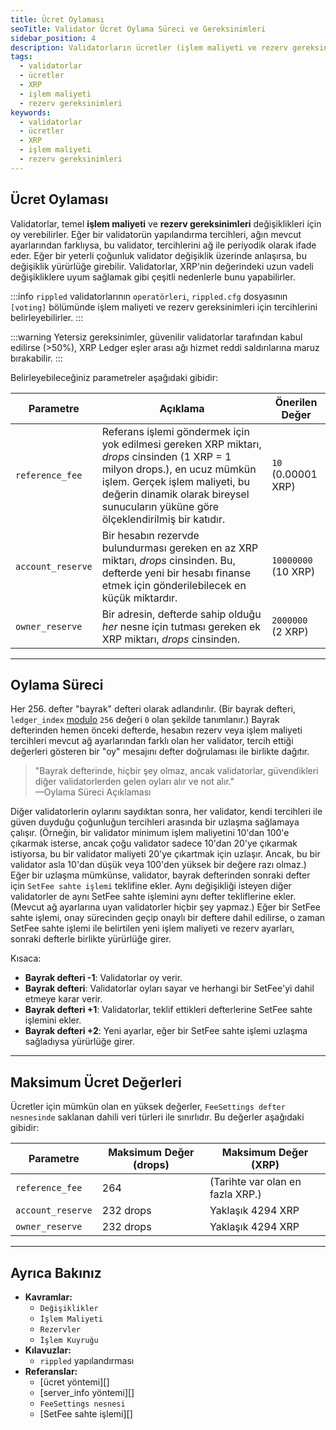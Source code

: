 ```yaml
---
title: Ücret Oylaması
seoTitle: Validator Ücret Oylama Süreci ve Gereksinimleri
sidebar_position: 4
description: Validatorların ücretler (işlem maliyeti ve rezerv gereksinimleri) üzerindeki oylamaları. Bu süreç, XRP Ledger ağında kritik bir rol oynamaktadır.
tags: 
  - validatorlar
  - ücretler
  - XRP
  - işlem maliyeti
  - rezerv gereksinimleri
keywords: 
  - validatorlar
  - ücretler
  - XRP
  - işlem maliyeti
  - rezerv gereksinimleri
---
```


## Ücret Oylaması

Validatorlar, temel **işlem maliyeti** ve **rezerv gereksinimleri** değişiklikleri için oy verebilirler. Eğer bir validatorün yapılandırma tercihleri, ağın mevcut ayarlarından farklıysa, bu validator, tercihlerini ağ ile periyodik olarak ifade eder. Eğer bir yeterli çoğunluk validator değişiklik üzerinde anlaşırsa, bu değişiklik yürürlüğe girebilir. Validatorlar, XRP'nin değerindeki uzun vadeli değişikliklere uyum sağlamak gibi çeşitli nedenlerle bunu yapabilirler.

:::info
`rippled` validatorlarının `operatörleri`, `rippled.cfg` dosyasının `[voting]` bölümünde işlem maliyeti ve rezerv gereksinimleri için tercihlerini belirleyebilirler.
:::

:::warning 
Yetersiz gereksinimler, güvenilir validatorlar tarafından kabul edilirse (>50%), XRP Ledger eşler arası ağı hizmet reddi saldırılarına maruz bırakabilir.
:::

Belirleyebileceğiniz parametreler aşağıdaki gibidir:

| Parametre         | Açıklama                                                                                                   | Önerilen Değer            |
|--------------------|------------------------------------------------------------------------------------------------------------|---------------------------|
| `reference_fee`    | Referans işlemi göndermek için yok edilmesi gereken XRP miktarı, _drops_ cinsinden (1 XRP = 1 milyon drops.), en ucuz mümkün işlem. Gerçek işlem maliyeti, bu değerin dinamik olarak bireysel sunucuların yüküne göre ölçeklendirilmiş bir katıdır. | `10` (0.00001 XRP)       |
| `account_reserve`  | Bir hesabın rezervde bulundurması gereken en az XRP miktarı, _drops_ cinsinden. Bu, defterde yeni bir hesabı finanse etmek için gönderilebilecek en küçük miktardır. | `10000000` (10 XRP)      |
| `owner_reserve`    | Bir adresin, defterde sahip olduğu _her_ nesne için tutması gereken ek XRP miktarı, _drops_ cinsinden.    | `2000000` (2 XRP)        |

---

## Oylama Süreci

Her 256. defter "bayrak" defteri olarak adlandırılır. (Bir bayrak defteri, `ledger_index` [modulo](https://en.wikipedia.org/wiki/Modulo_operation) `256` değeri `0` olan şekilde tanımlanır.) Bayrak defterinden hemen önceki defterde, hesabın rezerv veya işlem maliyeti tercihleri mevcut ağ ayarlarından farklı olan her validator, tercih ettiği değerleri gösteren bir "oy" mesajını defter doğrulaması ile birlikte dağıtır.

> "Bayrak defterinde, hiçbir şey olmaz, ancak validatorlar, güvendikleri diğer validatorlerden gelen oyları alır ve not alır."  
> —Oylama Süreci Açıklaması

Diğer validatorlerin oylarını saydıktan sonra, her validator, kendi tercihleri ile güven duyduğu çoğunluğun tercihleri arasında bir uzlaşma sağlamaya çalışır. (Örneğin, bir validator minimum işlem maliyetini 10'dan 100'e çıkarmak isterse, ancak çoğu validator sadece 10'dan 20'ye çıkarmak istiyorsa, bu bir validator maliyeti 20'ye çıkartmak için uzlaşır. Ancak, bu bir validator asla 10'dan düşük veya 100'den yüksek bir değere razı olmaz.) Eğer bir uzlaşma mümkünse, validator, bayrak defterinden sonraki defter için `SetFee sahte işlemi` teklifine ekler. Aynı değişikliği isteyen diğer validatorler de aynı SetFee sahte işlemini aynı defter tekliflerine ekler. (Mevcut ağ ayarlarına uyan validatorler hiçbir şey yapmaz.) Eğer bir SetFee sahte işlemi, onay sürecinden geçip onaylı bir deftere dahil edilirse, o zaman SetFee sahte işlemi ile belirtilen yeni işlem maliyeti ve rezerv ayarları, sonraki defterle birlikte yürürlüğe girer.

Kısaca:

* **Bayrak defteri -1**: Validatorlar oy verir.
* **Bayrak defteri**: Validatorlar oyları sayar ve herhangi bir SetFee'yi dahil etmeye karar verir.
* **Bayrak defteri +1**: Validatorlar, teklif ettikleri defterlerine SetFee sahte işlemini ekler.
* **Bayrak defteri +2**: Yeni ayarlar, eğer bir SetFee sahte işlemi uzlaşma sağladıysa yürürlüğe girer.

---

## Maksimum Ücret Değerleri

Ücretler için mümkün olan en yüksek değerler, `FeeSettings defter nesnesinde` saklanan dahili veri türleri ile sınırlıdır. Bu değerler aşağıdaki gibidir:

| Parametre         | Maksimum Değer (drops) | Maksimum Değer (XRP)       |
|--------------------|-----------------------|-----------------------------|
| `reference_fee`    | 264                   | (Tarihte var olan en fazla XRP.) |
| `account_reserve`  | 232 drops             | Yaklaşık 4294 XRP           |
| `owner_reserve`    | 232 drops             | Yaklaşık 4294 XRP           |

---

## Ayrıca Bakınız

- **Kavramlar:**
    - `Değişiklikler`
    - `İşlem Maliyeti`
    - `Rezervler`
    - `İşlem Kuyruğu`
- **Kılavuzlar:**
    - `rippled` yapılandırması
- **Referanslar:**
    - [ücret yöntemi][]
    - [server_info yöntemi][]
    - `FeeSettings nesnesi`
    - [SetFee sahte işlemi][]
    
